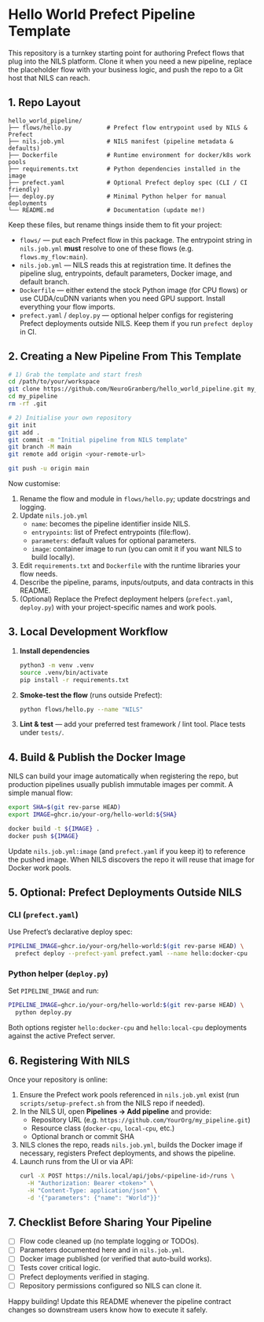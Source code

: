 # Hello World Prefect Pipeline Template

This repository is a turnkey starting point for authoring Prefect flows that plug into the NILS platform. Clone it when you need a new pipeline, replace the placeholder flow with your business logic, and push the repo to a Git host that NILS can reach.

## 1. Repo Layout

```
hello_world_pipeline/
├── flows/hello.py          # Prefect flow entrypoint used by NILS & Prefect
├── nils.job.yml            # NILS manifest (pipeline metadata & defaults)
├── Dockerfile              # Runtime environment for docker/k8s work pools
├── requirements.txt        # Python dependencies installed in the image
├── prefect.yaml            # Optional Prefect deploy spec (CLI / CI friendly)
├── deploy.py               # Minimal Python helper for manual deployments
└── README.md               # Documentation (update me!)
```

Keep these files, but rename things inside them to fit your project:

- `flows/` — put each Prefect flow in this package. The entrypoint string in `nils.job.yml` **must** resolve to one of these flows (e.g. `flows.my_flow:main`).
- `nils.job.yml` — NILS reads this at registration time. It defines the pipeline slug, entrypoints, default parameters, Docker image, and default branch.
- `Dockerfile` — either extend the stock Python image (for CPU flows) or use CUDA/cuDNN variants when you need GPU support. Install everything your flow imports.
- `prefect.yaml` / `deploy.py` — optional helper configs for registering Prefect deployments outside NILS. Keep them if you run `prefect deploy` in CI.

## 2. Creating a New Pipeline From This Template

```bash
# 1) Grab the template and start fresh
cd /path/to/your/workspace
git clone https://github.com/NeuroGranberg/hello_world_pipeline.git my_pipeline
cd my_pipeline
rm -rf .git

# 2) Initialise your own repository
git init
git add .
git commit -m "Initial pipeline from NILS template"
git branch -M main
git remote add origin <your-remote-url>

git push -u origin main
```

Now customise:

1. Rename the flow and module in `flows/hello.py`; update docstrings and logging.
2. Update `nils.job.yml`
   - `name`: becomes the pipeline identifier inside NILS.
   - `entrypoints`: list of Prefect entrypoints (file:flow).
   - `parameters`: default values for optional parameters.
   - `image`: container image to run (you can omit it if you want NILS to build locally).
3. Edit `requirements.txt` and `Dockerfile` with the runtime libraries your flow needs.
4. Describe the pipeline, params, inputs/outputs, and data contracts in this README.
5. (Optional) Replace the Prefect deployment helpers (`prefect.yaml`, `deploy.py`) with your project-specific names and work pools.

## 3. Local Development Workflow

1. **Install dependencies**
   ```bash
   python3 -m venv .venv
   source .venv/bin/activate
   pip install -r requirements.txt
   ```

2. **Smoke-test the flow** (runs outside Prefect):
   ```bash
   python flows/hello.py --name "NILS"
   ```

3. **Lint & test** — add your preferred test framework / lint tool. Place tests under `tests/`.

## 4. Build & Publish the Docker Image

NILS can build your image automatically when registering the repo, but production pipelines usually publish immutable images per commit. A simple manual flow:

```bash
export SHA=$(git rev-parse HEAD)
export IMAGE=ghcr.io/your-org/hello-world:${SHA}

docker build -t ${IMAGE} .
docker push ${IMAGE}
```

Update `nils.job.yml:image` (and `prefect.yaml` if you keep it) to reference the pushed image. When NILS discovers the repo it will reuse that image for Docker work pools.

## 5. Optional: Prefect Deployments Outside NILS

### CLI (`prefect.yaml`)
Use Prefect’s declarative deploy spec:

```bash
PIPELINE_IMAGE=ghcr.io/your-org/hello-world:$(git rev-parse HEAD) \
  prefect deploy --prefect-yaml prefect.yaml --name hello:docker-cpu
```

### Python helper (`deploy.py`)
Set `PIPELINE_IMAGE` and run:

```bash
PIPELINE_IMAGE=ghcr.io/your-org/hello-world:$(git rev-parse HEAD) \
  python deploy.py
```

Both options register `hello:docker-cpu` and `hello:local-cpu` deployments against the active Prefect server.

## 6. Registering With NILS

Once your repository is online:

1. Ensure the Prefect work pools referenced in `nils.job.yml` exist (run `scripts/setup-prefect.sh` from the NILS repo if needed).
2. In the NILS UI, open **Pipelines → Add pipeline** and provide:
   - Repository URL (e.g. `https://github.com/YourOrg/my_pipeline.git`)
   - Resource class (`docker-cpu`, `local-cpu`, etc.)
   - Optional branch or commit SHA
3. NILS clones the repo, reads `nils.job.yml`, builds the Docker image if necessary, registers Prefect deployments, and shows the pipeline.
4. Launch runs from the UI or via API:
   ```bash
   curl -X POST https://nils.local/api/jobs/<pipeline-id>/runs \
     -H "Authorization: Bearer <token>" \
     -H "Content-Type: application/json" \
     -d '{"parameters": {"name": "World"}}'
   ```

## 7. Checklist Before Sharing Your Pipeline

- [ ] Flow code cleaned up (no template logging or TODOs).
- [ ] Parameters documented here and in `nils.job.yml`.
- [ ] Docker image published (or verified that auto-build works).
- [ ] Tests cover critical logic.
- [ ] Prefect deployments verified in staging.
- [ ] Repository permissions configured so NILS can clone it.

Happy building! Update this README whenever the pipeline contract changes so downstream users know how to execute it safely.
